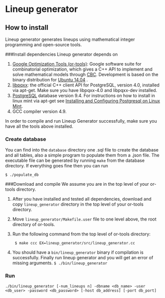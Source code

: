 # Lineup generator
## How to install

Lineup generator generates lineups using mathematical integer programming and open-source tools.

###Install dependencies
Lineup generator depends on

1. [Google Optimization Tools (or-tools)][ortools]: Google software suite for combinatorial optimization, which gives a C++ API to implement and solve mathematical models through [CBC][cbc]. Development is based on the binary distribution for [Ubuntu 14.04][ubuntu] .
2. [libpqxx][pqxx]: the official C++ client API for ​PostgreSQL, version 4.0, installed via apt-get. Make sure you have libpqxx-4.0 and libpqxx-dev installed.
3. [PostgreSQL][postgresql] database version 9.4. For instructions on how to install in linux mint via apt-get see [Installing and Configuring Postgresql on Linux Mint][mint].
4. GCC compiler version 4.9.

In order to compile and run Lineup Generator successfully, make sure you have all the tools above installed. 

### Create database

You can find into the `database` directory one .sql file to create the database and all tables, also a simple program to populate them from a .json file. The executable file can be generated by running `make` from the database directory. If everything goes fine then you can run
```
$ ./populate_db
```
###Download and compile
We assume you are in the top level of your or-tools directory.

1. After you have installed and tested all dependencies, download and copy `lineup_generator` directory in the top level of your or-tools directory.
2. Move `lineup_generator/Makefile.user` file to one level above, the root directory of or-tools.
3. Run the following command from the top level of or-tools directory: 

	``` $ make ccc EX=lineup_generator/src/lineup_generator.cc```

4. You should have a `bin/lineup_generator` binary if compilation is successfully. Finally run lineup generator and you will get an error of missing arguments.
```$ ./bin/lineup_generator```

### Run 

```
./bin/lineup_generator [-num_lineups n] -dbname <db_name> -user <db_user> -password <db_password> [-host db_address] [-port db_port]
``` 

[mint]:https://www.codeproject.com/articles/898303/installing-and-configuring-postgresql-on-linux-min. "installing-and-configuring-postgresql"
[postgresql]: https://www.postgresql.org/ "PostgreSQL"
[ubuntu]: https://github.com/google/or-tools/releases/download/v5.0/or-tools_Ubuntu-14.04-64bit_v5.0.3919.tar.gz "Ubuntu 14.04"
[cbc]: https://projects.coin-or.org/Cbc "CBC"
[pqxx]: http://pqxx.org/development/libpqxx/ "libpqxx"
[ortools]: https://developers.google.com/optimization/        "Google Optimization Tools"
